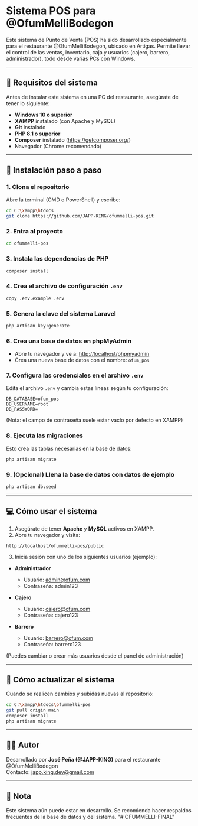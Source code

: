 
# Sistema POS para @OfumMelliBodegon

Este sistema de Punto de Venta (POS) ha sido desarrollado especialmente para el restaurante @OfumMelliBodegon, ubicado en Artigas. Permite llevar el control de las ventas, inventario, caja y usuarios (cajero, barrero, administrador), todo desde varias PCs con Windows.

---

## 🚀 Requisitos del sistema

Antes de instalar este sistema en una PC del restaurante, asegúrate de tener lo siguiente:

- **Windows 10 o superior**
- **XAMPP** instalado (con Apache y MySQL)
- **Git** instalado
- **PHP 8.1 o superior**
- **Composer** instalado (https://getcomposer.org/)
- Navegador (Chrome recomendado)

---

## 🔧 Instalación paso a paso

### 1. Clona el repositorio

Abre la terminal (CMD o PowerShell) y escribe:

```bash
cd C:\xampp\htdocs
git clone https://github.com/JAPP-KING/ofummelli-pos.git
```

### 2. Entra al proyecto

```bash
cd ofummelli-pos
```

### 3. Instala las dependencias de PHP

```bash
composer install
```

### 4. Crea el archivo de configuración `.env`

```bash
copy .env.example .env
```

### 5. Genera la clave del sistema Laravel

```bash
php artisan key:generate
```

### 6. Crea una base de datos en **phpMyAdmin**

- Abre tu navegador y ve a: [http://localhost/phpmyadmin](http://localhost/phpmyadmin)
- Crea una nueva base de datos con el nombre: `ofum_pos`

### 7. Configura las credenciales en el archivo `.env`

Edita el archivo `.env` y cambia estas líneas según tu configuración:

```
DB_DATABASE=ofum_pos
DB_USERNAME=root
DB_PASSWORD=
```

(Nota: el campo de contraseña suele estar vacío por defecto en XAMPP)

### 8. Ejecuta las migraciones

Esto crea las tablas necesarias en la base de datos:

```bash
php artisan migrate
```

### 9. (Opcional) Llena la base de datos con datos de ejemplo

```bash
php artisan db:seed
```

---

## 💻 Cómo usar el sistema

1. Asegúrate de tener **Apache** y **MySQL** activos en XAMPP.
2. Abre tu navegador y visita:

```
http://localhost/ofummelli-pos/public
```

3. Inicia sesión con uno de los siguientes usuarios (ejemplo):

- **Administrador**
  - Usuario: admin@ofum.com
  - Contraseña: admin123

- **Cajero**
  - Usuario: cajero@ofum.com
  - Contraseña: cajero123

- **Barrero**
  - Usuario: barrero@ofum.com
  - Contraseña: barrero123

(Puedes cambiar o crear más usuarios desde el panel de administración)

---

## 🔄 Cómo actualizar el sistema

Cuando se realicen cambios y subidas nuevas al repositorio:

```bash
cd C:\xampp\htdocs\ofummelli-pos
git pull origin main
composer install
php artisan migrate
```

---

## 👨‍💻 Autor

Desarrollado por **José Peña (@JAPP-KING)** para el restaurante @OfumMelliBodegon  
Contacto: japp.king.dev@gmail.com

---

## 📌 Nota

Este sistema aún puede estar en desarrollo. Se recomienda hacer respaldos frecuentes de la base de datos y del sistema.
"# OFUMMELLI-FINAL"  
